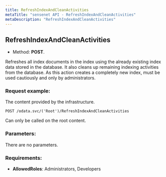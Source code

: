 ```yaml
---
title: RefreshIndexAndCleanActivities
metaTitle: "sensenet API - RefreshIndexAndCleanActivities"
metaDescription: "RefreshIndexAndCleanActivities"
---
```


## RefreshIndexAndCleanActivities
- Method: **POST**.

Refreshes all index documents in the index using the already existing
 index data stored in the database. It also cleans up remaining
 indexing activities from the database.
 As this action creates a completely new index, must be used cautiously
 and only by administrators.

### Request example:
The content provided by the infrastructure.
```
POST /odata.svc/('Root')/RefreshIndexAndCleanActivities
```
Can only be called on the root content.
### Parameters:
There are no parameters.

### Requirements:
- **AllowedRoles**: Administrators, Developers

